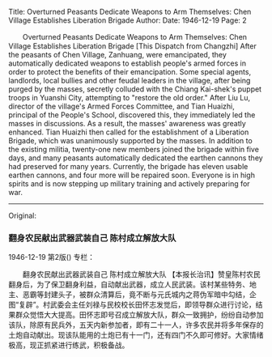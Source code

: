 Title: Overturned Peasants Dedicate Weapons to Arm Themselves: Chen Village Establishes Liberation Brigade
Author:
Date: 1946-12-19
Page: 2

　　Overturned Peasants Dedicate Weapons to Arm Themselves:
    Chen Village Establishes Liberation Brigade
    [This Dispatch from Changzhi] After the peasants of Chen Village, Zanhuang, were emancipated, they automatically dedicated weapons to establish people's armed forces in order to protect the benefits of their emancipation. Some special agents, landlords, local bullies and other feudal leaders in the village, after being purged by the masses, secretly colluded with the Chiang Kai-shek's puppet troops in Yuanshi City, attempting to "restore the old order." After Liu Lu, director of the village's Armed Forces Committee, and Tian Huaizhi, principal of the People's School, discovered this, they immediately led the masses in discussions. As a result, the masses' awareness was greatly enhanced. Tian Huaizhi then called for the establishment of a Liberation Brigade, which was unanimously supported by the masses. In addition to the existing militia, twenty-one new members joined the brigade within five days, and many peasants automatically dedicated the earthen cannons they had preserved for many years. Currently, the brigade has eleven usable earthen cannons, and four more will be repaired soon. Everyone is in high spirits and is now stepping up military training and actively preparing for war.



<hr /> 

Original: 


### 翻身农民献出武器武装自己  陈村成立解放大队

1946-12-19
第2版()
专栏：

　　翻身农民献出武器武装自己
    陈村成立解放大队
    【本报长治讯】赞皇陈村农民翻身后，为了保卫翻身利益，自动献出武器，成立人民武装。该村某些特务、地主、恶霸等封建头子，被群众清算后，竟不断与元氏城内之蒋伪军暗中勾结，企图“复辟”。村武委会主任刘禄与民校校长田怀志发觉后，即领导群众进行讨论，结果群众觉悟大大提高。田怀志即号召成立解放大队，群众一致拥护，纷纷自动参加该队，除原有民兵外，五天内新参加者，即有二十一人，许多农民并将多年保存的土炮自动献出。现该队能用的土炮已有十一门，还有四门不久即可修好。大家情绪极高，现正抓紧进行练武，积极备战。
